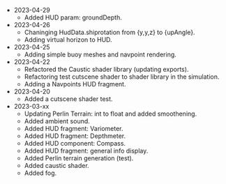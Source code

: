 - 2023-04-29
  - Added HUD param: groundDepth.
- 2023-04-26
  - Chaninging HudData.shiprotation from {y,y,z} to {upAngle}.
  - Adding virtual horizon to HUD.
- 2023-04-25
  - Adding simple buoy meshes and navpoint rendering.
- 2023-04-22
  - Refactored the Caustic shader library (updating exports).
  - Refactoring test cutscene shader to shader library in the simulation.
  - Adding a Navpoints HUD fragment.
- 2023-04-20
  - Added a cutscene shader test.
- 2023-03-xx
  - Updating Perlin Terrain: int to float and added smoothening.
  - Added ambient sound.
  - Added HUD fragment: Variometer.
  - Added HUD fragment: Depthmeter.
  - Added HUD component: Compass.
  - Added HUD fragment: general info display.
  - Added Perlin terrain generation (test).
  - Added caustic shader.
  - Added fog.
